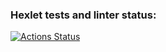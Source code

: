 ### Hexlet tests and linter status:
[![Actions Status](https://github.com/MyNameIsMary02/layout-designer-project-lvl2/workflows/hexlet-check/badge.svg)](https://github.com/MyNameIsMary02/layout-designer-project-lvl2/actions)